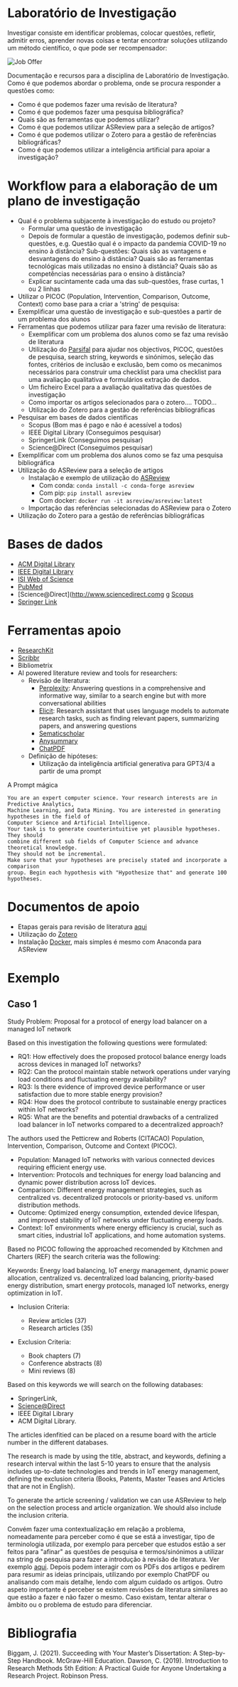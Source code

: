# Laboratório de Investigação

Investigar consiste em identificar problemas, colocar questões, refletir, admitir erros, aprender novas coisas e tentar encontrar soluções utilizando um método científico, o que pode ser recompensador:

![Job Offer](./img/oferta.jpg)

Documentação e recursos para a disciplina de Laboratório de Investigação. Como é que podemos abordar o problema, onde se procura responder a questões como:
* Como é que podemos fazer uma revisão de literatura? 
* Como é que podemos fazer uma pesquisa bibliográfica? 
* Quais são as ferramentas que podemos utilizar?
* Como é que podemos utilizar ASReview para a seleção de artigos? 
* Como é que podemos utilizar o Zotero para a gestão de referências bibliográficas?
* Como é que podemos utilizar a inteligência artificial para apoiar a investigação?

# Workflow para a elaboração de um plano de investigação
* Qual é o problema subjacente à investigação do estudo ou projeto? 
  * Formular uma questão de investigação
  * Depois de formular a questão de investigação, podemos definir sub-questões, e.g. Questão qual é o impacto da pandemia COVID-19 no ensino à distância? Sub-questões: Quais são as vantagens e desvantagens do ensino à distância? Quais são as ferramentas tecnológicas mais utilizadas no ensino à distância? Quais são as competências necessárias para o ensino à distância?
  * Explicar sucintamente cada uma das sub-questões, frase curtas, 1 ou 2 linhas
* Utilizar o PICOC (Population, Intervention, Comparison, Outcome, Context) como base para a criar a 'string' de pesquisa:
* Exemplificar uma questão de investigação e sub-questões a partir de um problema dos alunos
* Ferramentas que podemos utilizar para fazer uma revisão de literatura:
  * Exemplificar com um problema dos alunos como se faz uma revisão de literatura
  * Utilização do [Parsifal](https://parsif.al/about/) para ajudar nos objectivos, PICOC, questões de pesquisa, search string, keywords e sinónimos, seleção das fontes, critérios de inclusão e exclusão, bem como os mecanimos necessários para construir uma checklist para uma checklist para uma avaliação qualitativa e formulários extração de dados.
  * Um ficheiro Excel para a avaliação qualitativa das questões de investigação
  * Como importar os artigos selecionados para o zotero.... TODO...
  * Utilização do Zotero para a gestão de referências bibliográficas
* Pesquisar em bases de dados científicas
  * Scopus (Bom mas é pago e não é acessível a todos)
  * IEEE Digital Library (Conseguimos pesquisar)
  * SpringerLink (Conseguimos pesquisar)
  * Science@Direct (Conseguimos pesquisar)
* Exemplificar com um problema dos alunos como se faz uma pesquisa bibliográfica
* Utilização do ASReview para a seleção de artigos
  * Instalação	e exemplo de utilização do [ASReview](https://asreview.readthedocs.io/en/latest/index.html) 
    * Com conda: `conda install -c conda-forge asreview`
    * Com pip: `pip install asreview`
    * Com docker: `docker run -it asreview/asreview:latest`
  * Importação das referências selecionadas do ASReview para o Zotero
* Utilização do Zotero para a gestão de referências bibliográficas

# Bases de dados

* [ACM Digital Library](http://portal.acm.org)
* [IEEE Digital Library](http://ieeexplore.ieee.org)
* [ISI Web of Science](http://www.isiknowledge.com)
* [PubMed](https://www.ncbi.nlm.nih.gov/pubmed/)
* [Science@Direct](http://www.sciencedirect.comg
g [Scopus](http://www.scopus.com)
* [Springer Link](http://link.springer.com)

# Ferramentas apoio

* [ResearchKit](https://www.researchkick.com/start)
* [Scribbr](https://www.scribbr.com/plagiarism-checker/)
* Bibliometrix
* AI powered literature review and tools for researchers:
  * Revisão de literatura:
    * [Perplexity](https://perplexity.ai/):  Answering questions in a comprehensive and informative way, similar to a search engine but with more conversational abilities
    * [Elicit](https://elicit.com/): Research assistant that uses language models to automate research tasks, such as finding relevant papers, summarizing papers, and answering questions
    * [Sematicscholar](https://www.semanticscholar.org/)
    * [Anysummary](https://www.anysummary.app/)
    * [ChatPDF](https://chatpdf.com/)
  * Definição de hipóteses:
    * Utilização da inteligência artificial generativa para GPT3/4 a partir de uma prompt 

A Prompt mágica

```
You are an expert computer science. Your research interests are in Predictive Analytics, 
Machine Learning, and Data Mining. You are interested in generating hypotheses in the field of 
Computer Science and Artificial Intelligence.
Your task is to generate counterintuitive yet plausible hypotheses. They should
combine different sub fields of Computer Science and advance theoretical knowledge.
They should not be incremental.
Make sure that your hypotheses are precisely stated and incorporate a comparison
group. Begin each hypothesis with "Hypothesize that" and generate 100 hypotheses.
```


# Documentos de apoio

* Etapas gerais para revisão de literatura [aqui](./docs/01.revisao_literatura.pdf)
* Utilização do [Zotero](./docs/02.zotero_Ferramentas.pdf)
* Instalação [Docker](./docs/03.instalacao_docker.pdf), mais simples é mesmo com Anaconda para ASReview


# Exemplo 

## Caso 1

Study Problem: Proposal for a protocol of energy load balancer on a managed IoT
network

Based on this investigation the following questions were formulated:

* RQ1: How effectively does the proposed protocol balance energy loads across devices in managed IoT networks?
* RQ2: Can the protocol maintain stable network operations under varying load conditions and fluctuating energy availability?
* RQ3: Is there evidence of improved device performance or user satisfaction due to more stable energy provision?
* RQ4: How does the protocol contribute to sustainable energy practices within IoT networks?
* RQ5: What are the benefits and potential drawbacks of a centralized load balancer in IoT networks compared to a decentralized approach?

The authors used the Petticrew and Roberts (CITACAO) Population, Intervention, Comparison, Outcome and Context (PICOC).

* Population: Managed IoT networks with various connected devices requiring efficient energy use.
* Intervention: Protocols and techniques for energy load balancing and dynamic power distribution across IoT devices.
* Comparison: Different energy management strategies, such as centralized vs. decentralized protocols or priority-based vs. uniform distribution methods.
* Outcome: Optimized energy consumption, extended device lifespan, and improved stability of IoT networks under fluctuating energy loads.
* Context: IoT environments where energy efficiency is crucial, such as smart cities, industrial IoT applications, and home automation systems.

Based no PICOC following the approached recomended by Kitchmen and Charters (REF) the search criteria was the following: 

Keywords:
Energy load balancing, IoT energy management, dynamic power allocation, centralized vs. decentralized load balancing, priority-based energy distribution, smart energy protocols, managed IoT networks, energy optimization in IoT.

* Inclusion Criteria:
  * Review articles (37)
  * Research articles (35)

* Exclusion Criteria:
  * Book chapters (7)
  * Conference abstracts (8)
  * Mini reviews (8)

Based on this keywords we will search on the following databases:
* SpringerLink, 
* [Science@Direct](https://www.sciencedirect.com/search?qs=Energy%20load%20balancing%2C%20IoT%20energy%20management%2C%20dynamic%20power%20allocation%2C%20centralized%20vs.%20decentralized%20load%20balancing%2C%20priority-based%20energy%20distribution%2Csmart%20energy%20protocols%2Cmanaged%20IoT%20networks%2Cenergy%20optimization%20in%20IoT.&years=2025%2C2024%2C2023%2C2022%2C2021%2C2020&show=100&subjectAreas=1700%2C2200%2C2100%2C1800&lastSelectedFacet=articleTypes&articleTypes=REV%2CFLA)
* IEEE Digital Library
* ACM Digital Library.

The articles idenfitied can be placed on a resume board with the article number in the different databases.

The research is made by using the title, abstract, and keywords, defining a research interval within the last 5-10 years to ensure that the analysis includes up-to-date technologies and trends in IoT energy management, defining the exclusion criteria (Books, Patents, Master Teases and Articles that are not in English).

To generate the article screening / validation we can use ASReview to help on the selection process and article organization. We should also include the inclusion criteria.

Convém fazer uma contextualização em relação a problema, nomeadamente para perceber como é que se está a investigar, tipo
de terminologia utilizada, por exemplo para perceber que estudos estão a ser feitos para "afinar" as questões de pesquisa e 
termos/sinónimos a utilizar na string de pesquisa para fazer a introdução à revisão de literatura.
Ver exemplo [aqui](https://elicit.com/notebook/6b00c2c5-a34a-4df3-94ee-3db1663e53a5). Depois podem interagir com os PDFs dos artigos e pedirem para resumir as ideias principais, utilizando por exemplo ChatPDF ou analisando com mais detalhe, lendo com 
algum cuidado os artigos.
Outro aspeto importante é perceber se existem revisões de literatura similares ao que estão a fazer e não fazer o mesmo. Caso
existam, tentar alterar o âmbito ou o problema de estudo para diferenciar.

# Bibliografia

Biggam, J. (2021). Succeeding with Your Master’s Dissertation: A Step-by-Step Handbook. McGraw-Hill Education.
Dawson, C. (2019). Introduction to Research Methods 5th Edition: A Practical Guide for Anyone Undertaking a Research Project. Robinson
Press.
